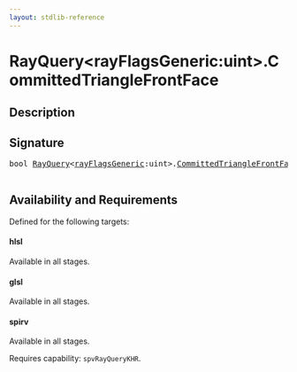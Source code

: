 ```yaml
---
layout: stdlib-reference
---
```


# RayQuery\<rayFlagsGeneric:uint\>\.CommittedTriangleFrontFace

## Description





## Signature 

<pre>
<span class="code_keyword">bool</span> <a href="index.html" class="code_type">RayQuery</a>&lt;<a href="index.html#decl-rayFlagsGeneric" class="code_var">rayFlagsGeneric</a>:<span class="code_keyword">uint</span>&gt;.<a href="committedtrianglefrontface-09hm.html">CommittedTriangleFrontFace</a>();

</pre>

## Availability and Requirements

Defined for the following targets:

#### hlsl
Available in all stages.

#### glsl
Available in all stages.

#### spirv
Available in all stages.

Requires capability: `spvRayQueryKHR`.


